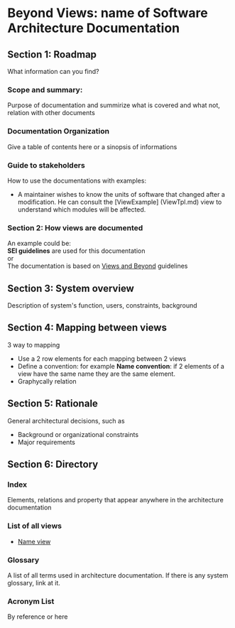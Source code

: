 # Beyond Views: name of Software Architecture Documentation 
## Section 1: Roadmap    
What information can you find?   
### Scope and summary: 
Purpose of documentation and summirize what is covered and what not, relation with other documents    

### Documentation Organization   
Give a table of contents here or a sinopsis of informations     

### Guide to stakeholders     
How to use the documentations with examples:   
* A maintainer wishes to know the units of software that changed after a modification. He can consult the [ViewExample] (ViewTpl.md) view to understand which modules will be affected.    
### Section 2: How views are documented     
An example could be:    
**SEI guidelines** are used for this documentation    
or    
The documentation is based on [Views and Beyond](http://resources.sei.cmu.edu/library/asset-view.cfm?assetid=30386) guidelines
 
## Section 3:  System overview     
Description of system's function, users, constraints, background     
## Section 4: Mapping between views   
3 way to mapping    
* Use a 2 row elements for each mapping between 2 views    
* Define a convention: for example **Name convention**: if 2 elements of a view have the same name they are the same element.    
* Graphycally relation     
## Section 5: Rationale    
General architectural decisions, such as     
* Background or organizational constraints   
* Major requirements    

## Section 6: Directory     
### Index    
Elements, relations and property that appear anywhere in the architecture documentation     
### List of all views    
* [Name view](ViewTpl.md)
### Glossary     
A list of all terms used in architecture documentation. If there is any system glossary, link at it.    
### Acronym List     
By reference or here 

